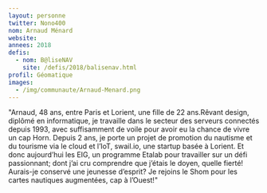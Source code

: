 ```yaml
---
layout: personne
twitter: Nono400
nom: Arnaud Ménard
website:
annees: 2018
defis: 
  - nom: B@liseNAV
    site: /defis/2018/balisenav.html
profil: Géomatique
images:
  - /img/communaute/Arnaud-Menard.png
---
```


"Arnaud, 48 ans, entre Paris et Lorient, une fille de 22 ans.Rêvant design, 
diplômé en informatique, je travaille dans le secteur des
serveurs connectés depuis 1993, avec suffisamment de voile pour avoir
eu la chance de vivre un cap Horn. Depuis 2 ans, je porte un projet de 
promotion du nautisme et du tourisme via le cloud et l’IoT, swail.io,
une startup basée à Lorient.
Et donc aujourd’hui les EIG, un programme Etalab pour travailler sur
un défi passionnant; dont j’ai cru comprendre que j’étais le doyen,
quelle fierté! Aurais-je conservé une jeunesse d’esprit? Je rejoins le
Shom pour les cartes nautiques augmentées, cap à l’Ouest!"
